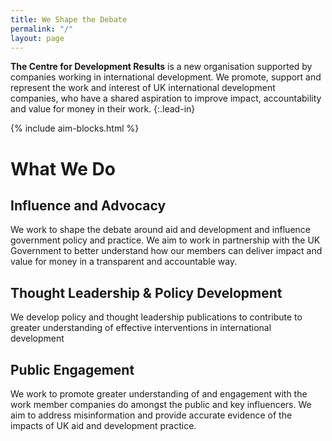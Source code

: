```yaml
---
title: We Shape the Debate
permalink: "/"
layout: page
---
```


**The Centre for Development Results** is a new organisation supported by companies working in international development. We promote, support and represent the work and interest of UK international development companies, who have a shared aspiration to improve impact, accountability and value for money in their work.
{:.lead-in}

{% include aim-blocks.html %}

# What We Do
## Influence and Advocacy

  We work to shape the debate around aid and development and influence government policy and practice. We aim to work in partnership with the UK Government to better understand how our members can deliver impact and value for money in a transparent and accountable way.

## Thought Leadership & Policy Development

  We develop policy and thought leadership publications to contribute to greater understanding of effective interventions in international development

## Public Engagement

  We work to promote greater understanding of and engagement with the work member companies do amongst the public and key influencers. We aim to address misinformation and provide accurate evidence of the impacts of UK aid and development practice.
